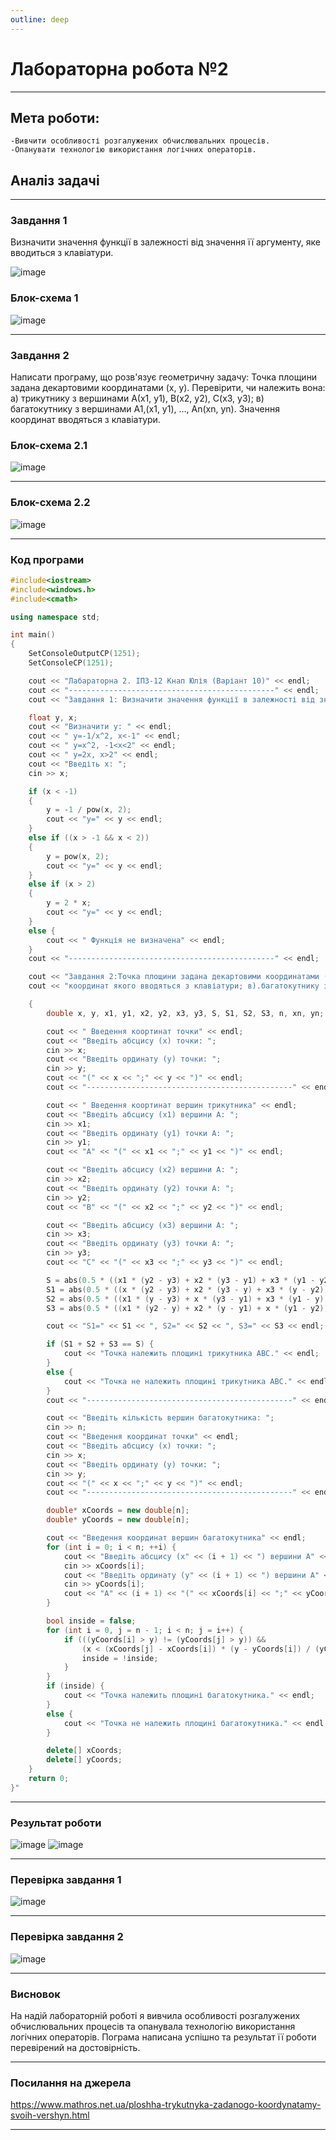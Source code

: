 ```yaml
---
outline: deep
---
```


# Лабораторна робота №2
---
## Мета роботи:
    -Вивчити особливості розгалужених обчислювальних процесів.
    -Опанувати технологію використання логічних операторів.
    
## Аналіз задачі

---
### Завдання 1
Визначити значення функції в залежності від значення її аргументу, яке вводиться з клавіатури. 

![image](https://github.com/knapulia/Knap/assets/144539321/226ea4e2-9f64-4704-a608-24a40a026302)

### Блок-схема 1
![image](https://github.com/knapulia/Knap/assets/144539321/17a0c18e-b74d-4a15-8172-5a0ccffe56fc)

---
### Завдання 2
 Написати програму, що розв'язує геометричну задачу: Точка площини задана декартовими координатами (х, у). Перевірити, чи належить вона: а) трикутнику з вершинами А(x1, y1), B(x2, y2), C(x3, y3); в) багатокутнику з вершинами А1,(х1, у1), …, An(xn, yn). Значення координат вводяться з клавіатури.

### Блок-схема 2.1
![image](https://github.com/knapulia/Knap/assets/144539321/6f0536d7-81d7-4c19-b18b-93bd40418ff1)

---
### Блок-схема 2.2
![image](https://github.com/knapulia/Knap/assets/144539321/bb9f1153-9c03-4536-ad79-4fa210b4c56e)

---
### Код програми
```cpp
#include<iostream>
#include<windows.h>
#include<cmath>

using namespace std;

int main()
{
    SetConsoleOutputCP(1251);
    SetConsoleCP(1251);

    cout << "Лабараторна 2. ІПЗ-12 Кнап Юлія (Варіант 10)" << endl;
    cout << "----------------------------------------------" << endl;
    cout << "Завдання 1: Визначити значення функції в залежності від значення її аргументу, яке вводиться з клавіатури." << endl;

    float y, x;
    cout << "Визначити y: " << endl;
    cout << " y=-1/x^2, x<-1" << endl;
    cout << " y=x^2, -1<x<2" << endl;
    cout << " y=2x, x>2" << endl;
    cout << "Введіть x: ";
    cin >> x;

    if (x < -1)
    {
        y = -1 / pow(x, 2);
        cout << "y=" << y << endl;
    }
    else if ((x > -1 && x < 2))
    {
        y = pow(x, 2);
        cout << "y=" << y << endl;
    }
    else if (x > 2)
    {
        y = 2 * x;
        cout << "y=" << y << endl;
    }
    else {
        cout << " Функція не визначена" << endl;
    }
    cout << "----------------------------------------------" << endl;

    cout << "Завдання 2:Точка площини задана декартовими координатами (х, у). Перевірити, чи належить вона: а). трикутнику з вершинами А(x1, y1), B(x2, y2), C(x3, y3), значення" << endl;
    cout << "координат якого вводяться з клавіатури; в).багатокутнику з вершинами А1, (х1, у1), …, An(xn, yn)." << endl;

    {
        double x, y, x1, y1, x2, y2, x3, y3, S, S1, S2, S3, n, xn, yn;

        cout << " Введення коортинат точки" << endl;
        cout << "Введіть абсцису (x) точки: ";
        cin >> x;
        cout << "Введіть ординату (y) точки: ";
        cin >> y;
        cout << "(" << x << ";" << y << ")" << endl;
        cout << "----------------------------------------------" << endl;

        cout << " Введення коортинат вершин трикутника" << endl;
        cout << "Введіть абсцису (x1) вершини А: ";
        cin >> x1;
        cout << "Введіть ординату (y1) точки А: ";
        cin >> y1;
        cout << "A" << "(" << x1 << ";" << y1 << ")" << endl;

        cout << "Введіть абсцису (x2) вершини А: ";
        cin >> x2;
        cout << "Введіть ординату (y2) точки А: ";
        cin >> y2;
        cout << "B" << "(" << x2 << ";" << y2 << ")" << endl;

        cout << "Введіть абсцису (x3) вершини А: ";
        cin >> x3;
        cout << "Введіть ординату (y3) точки А: ";
        cin >> y3;
        cout << "C" << "(" << x3 << ";" << y3 << ")" << endl;

        S = abs(0.5 * ((x1 * (y2 - y3) + x2 * (y3 - y1) + x3 * (y1 - y2))));
        S1 = abs(0.5 * ((x * (y2 - y3) + x2 * (y3 - y) + x3 * (y - y2))));
        S2 = abs(0.5 * ((x1 * (y - y3) + x * (y3 - y1) + x3 * (y1 - y))));
        S3 = abs(0.5 * ((x1 * (y2 - y) + x2 * (y - y1) + x * (y1 - y2))));

        cout << "S1=" << S1 << ", S2=" << S2 << ", S3=" << S3 << endl;

        if (S1 + S2 + S3 == S) {
            cout << "Точка належить площині трикутника ABC." << endl;
        }
        else {
            cout << "Точка не належить площині трикутника ABC." << endl;
        }
        cout << "----------------------------------------------" << endl;

        cout << "Введіть кількість вершин багатокутника: ";
        cin >> n;
        cout << "Введення координат точки" << endl;
        cout << "Введіть абсцису (x) точки: ";
        cin >> x;
        cout << "Введіть ординату (y) точки: ";
        cin >> y;
        cout << "(" << x << ";" << y << ")" << endl;
        cout << "----------------------------------------------" << endl;

        double* xCoords = new double[n];
        double* yCoords = new double[n];

        cout << "Введення координат вершин багатокутника" << endl;
        for (int i = 0; i < n; ++i) {
            cout << "Введіть абсцису (x" << (i + 1) << ") вершини A" << (i + 1) << ": ";
            cin >> xCoords[i];
            cout << "Введіть ординату (y" << (i + 1) << ") вершини A" << (i + 1) << ": ";
            cin >> yCoords[i];
            cout << "A" << (i + 1) << "(" << xCoords[i] << ";" << yCoords[i] << ")" << endl;
        }

        bool inside = false;
        for (int i = 0, j = n - 1; i < n; j = i++) {
            if (((yCoords[i] > y) != (yCoords[j] > y)) &&
                (x < (xCoords[j] - xCoords[i]) * (y - yCoords[i]) / (yCoords[j] - yCoords[i]) + xCoords[i])) {
                inside = !inside;
            }
        }
        if (inside) {
            cout << "Точка належить площині багатокутника." << endl;
        }
        else {
            cout << "Точка не належить площині багатокутника." << endl;
        }

        delete[] xCoords;
        delete[] yCoords;
    }
    return 0;
}" 
```

---
### Результат роботи

![image](https://github.com/knapulia/Knap/assets/144539321/02ebf195-3f83-45d4-9de7-4c11dc5e2b4d)
![image](https://github.com/knapulia/Knap/assets/144539321/0508c6fb-ab86-4ba6-9196-3e850894b389)

---
### Перевірка завдання 1
![image](https://github.com/knapulia/Knap/assets/144539321/ba2713dc-f9eb-4b93-ad49-3ed3010b9c6c)

---
### Перевірка завдання 2
![image](https://github.com/knapulia/Knap/assets/144539321/3c8bb16d-f70e-43cc-b915-893c0461e294)

---
### Висновок
На надій лабораторній роботі я вивчила особливості розгалужених обчислювальних процесів та опанувала технологію використання логічних операторів. Пограма написана успішно та результат її роботи перевірений на достовірність.

---
### Посилання на джерела
https://www.mathros.net.ua/ploshha-trykutnyka-zadanogo-koordynatamy-svoih-vershyn.html

---
